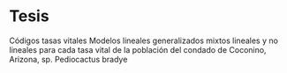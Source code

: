 # Tesis
Códigos tasas vitales
Modelos lineales generalizados mixtos lineales y no lineales para cada tasa vital de la población del condado de Coconino, Arizona, sp. Pediocactus bradye
